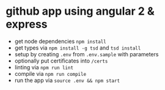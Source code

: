 # github app using angular 2 & express

* get node dependencies `npm install`
* get types via `npm install -g tsd` and `tsd install`
* setup by creating `.env` from `.env.sample` with parameters
* optionally put certificates into `/certs`
* linting via `npm run lint`
* compile via `npm run compile`
* run the app via  `source .env && npm start`
